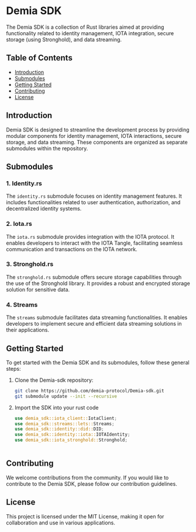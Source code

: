 # Demia SDK

The Demia SDK is a collection of Rust libraries aimed at providing functionality related to identity management, IOTA integration, secure storage (using Stronghold), and data streaming.

## Table of Contents

- [Introduction](#introduction)
- [Submodules](#submodules)
- [Getting Started](#getting-started)
- [Contributing](#contributing)
- [License](#license)

## Introduction

Demia SDK is designed to streamline the development process by providing modular components for identity management, IOTA interactions, secure storage, and data streaming. These components are organized as separate submodules within the repository.

## Submodules

### 1. Identity.rs

The `identity.rs` submodule focuses on identity management features. It includes functionalities related to user authentication, authorization, and decentralized identity systems.

### 2. Iota.rs

The `iota.rs` submodule provides integration with the IOTA protocol. It enables developers to interact with the IOTA Tangle, facilitating seamless communication and transactions on the IOTA network.

### 3. Stronghold.rs

The `stronghold.rs` submodule offers secure storage capabilities through the use of the Stronghold library. It provides a robust and encrypted storage solution for sensitive data.

### 4. Streams

The `streams` submodule facilitates data streaming functionalities. It enables developers to implement secure and efficient data streaming solutions in their applications.

## Getting Started

To get started with the Demia SDK and its submodules, follow these general steps:

1. Clone the Demia-sdk repository:

   ```bash
   git clone https://github.com/demia-protocol/Demia-sdk.git
   git submodule update --init --recursive

2. Import the SDK into your rust code
   ```rust
   use demia_sdk::iota_client::IotaClient;
   use demia_sdk::streams::lets::Streams;
   use demia_sdk::identity::did::DID;
   use demia_sdk::identity::iota::IOTAIdentity;
   use demia_sdk::iota_stronghold::Stronghold;

   

## Contributing
We welcome contributions from the community. If you would like to contribute to the Demia SDK, please follow our contribution guidelines.

## License
This project is licensed under the MIT License, making it open for collaboration and use in various applications.
